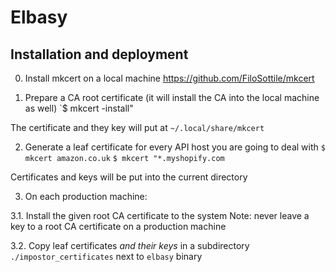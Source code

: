 Elbasy
======

Installation and deployment
---------------------------

0. Install mkcert on a local machine
https://github.com/FiloSottile/mkcert

1. Prepare a CA root certificate (it will install the CA into the local machine as well)
`$ mkcert -install"

The certificate and they key will put at `~/.local/share/mkcert`

2. Generate a leaf certificate for every API host you are going to deal with
`$ mkcert amazon.co.uk`
`$ mkcert "*.myshopify.com`

Certificates and keys will be put into the current directory

3. On each production machine:

3.1. Install the given root CA certificate to the system
Note: never leave a key to a root CA certificate on a production machine

3.2. Copy leaf certificates _and their keys_ in a subdirectory `./impostor_certificates` next to `elbasy` binary
